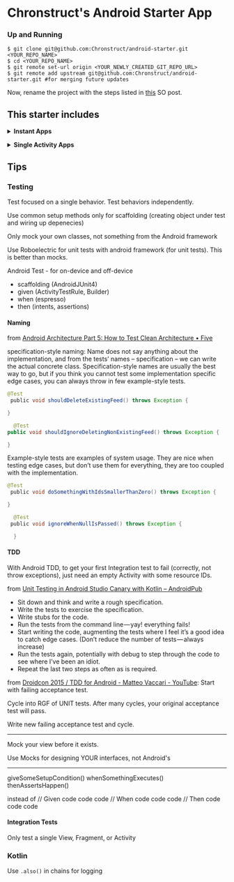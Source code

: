 # Chronstruct's Android Starter App

### Up and Running

```shell
$ git clone git@github.com:Chronstruct/android-starter.git <YOUR_REPO_NAME>
$ cd <YOUR_REPO_NAME>
$ git remote set-url origin <YOUR_NEWLY_CREATED_GIT_REPO_URL>
$ git remote add upstream git@github.com:Chronstruct/android-starter.git #for merging future updates
```

Now, rename the project with the steps listed in [this](https://stackoverflow.com/questions/16804093/android-studio-rename-package/29092698#29092698) SO post.

## This starter includes
<p><details>
  <summary><b>Instant Apps</b></summary>
  <p>Discovery via Instant App</br>
    </br>
     Search - query to instant app</br>
     ads - to instant app</br>
     links</br>
    </br>
     "Try Now" is like window shopping. A gateway to try without commitment. "Try Now" removes commitment anxiety.</br>
    </br>
     Web banners: from "Install" to "Open"</br>
   </p>
</details></p>
<p><details>
  <summary><b>Single Activity Apps</b></summary>
  <p>Activity manages common app chrome (appbar, bottom bar, etc).</br>
     transitions and animations managed by Navigation, not by hand</br>
     </br>
     fragments now form the screens
   </p>
</details></p>


## Tips
### Testing
Test focused on a single behavior. Test behaviors independently.

Use common setup methods only for scaffolding (creating object under test and wiring up depenecies)

Only mock your own classes, not something from the Android framework

Use Roboelectric for unit tests with android framework (for unit tests). This is better than mocks.

Android Test - for on-device and off-device
- scaffolding (AndroidJUnit4)
- given (ActivityTestRule, Builder)
- when (espresso)
- then (intents, assertions)

#### Naming
from [Android Architecture Part 5: How to Test Clean Architecture • Five](http://five.agency/android-architecture-part-5-test-clean-architecture/)

specification-style naming: Name does not say anything about the implementation, and from the tests’ names – specification – we can write the actual concrete class. Specification-style names are usually the best way to go, but if you think you cannot test some implementation specific edge cases, you can always throw in few example-style tests.

```java
@Test
 public void shouldDeleteExistingFeed() throws Exception {  

}

  @Test 
public void shouldIgnoreDeletingNonExistingFeed() throws Exception {  

}
```

Example-style tests are examples of system usage. They are nice when testing edge cases, but don’t use them for everything, they are too coupled with the implementation.

```java
@Test
 public void doSomethingWithIdsSmallerThanZero() throws Exception {  

}

  @Test
 public void ignoreWhenNullIsPassed() throws Exception {

  }
```

#### TDD
With Android TDD, to get your first Integration test to fail (correctly, not throw exceptions), just need an empty Activity with some resource IDs.

from [Unit Testing in Android Studio Canary with Kotlin – AndroidPub](https://android.jlelse.eu/unit-testing-in-android-studio-canary-with-kotlin-612cea3c0790)
- Sit down and think and write a rough specification.
- Write the tests to exercise the specification.
- Write stubs for the code.
- Run the tests from the command line — yay! everything fails!
- Start writing the code, augmenting the tests where I feel it’s a good idea to catch edge cases. (Don’t reduce the number of tests — always increase)
- Run the tests again, potentially with debug to step through the code to see where I’ve been an idiot.
- Repeat the last two steps as often as is required.

from [Droidcon 2015 / TDD for Android \- Matteo Vaccari \- YouTube](https://www.youtube.com/watch?v=RLo6hs1uDLA):
Start with failing acceptance test.

Cycle into RGF of UNIT tests. After many cycles, your original acceptance test will pass.

Write new failing acceptance test and cycle.

---

Mock your view before it exists.

Use Mocks for designing YOUR interfaces, not Android's

----

giveSomeSetupCondition()
whenSomethingExecutes()
thenAssertsHappen()

instead of
// Given
code
code
code
// When
code
code
code
// Then
code
code
code

#### Integration Tests
Only test a single View, Fragment, or Activity

### Kotlin
Use `.also()` in chains for logging
